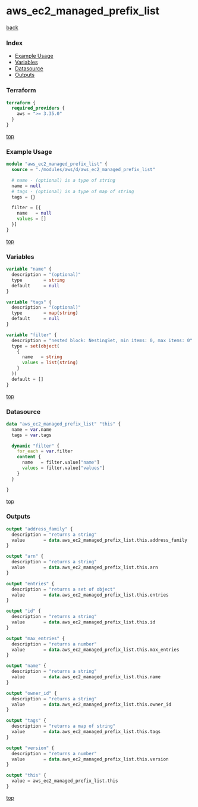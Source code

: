 # aws_ec2_managed_prefix_list

[back](../aws.md)

### Index

- [Example Usage](#example-usage)
- [Variables](#variables)
- [Datasource](#datasource)
- [Outputs](#outputs)

### Terraform

```terraform
terraform {
  required_providers {
    aws = ">= 3.35.0"
  }
}
```

[top](#index)

### Example Usage

```terraform
module "aws_ec2_managed_prefix_list" {
  source = "./modules/aws/d/aws_ec2_managed_prefix_list"

  # name - (optional) is a type of string
  name = null
  # tags - (optional) is a type of map of string
  tags = {}

  filter = [{
    name   = null
    values = []
  }]
}
```

[top](#index)

### Variables

```terraform
variable "name" {
  description = "(optional)"
  type        = string
  default     = null
}

variable "tags" {
  description = "(optional)"
  type        = map(string)
  default     = null
}

variable "filter" {
  description = "nested block: NestingSet, min items: 0, max items: 0"
  type = set(object(
    {
      name   = string
      values = list(string)
    }
  ))
  default = []
}
```

[top](#index)

### Datasource

```terraform
data "aws_ec2_managed_prefix_list" "this" {
  name = var.name
  tags = var.tags

  dynamic "filter" {
    for_each = var.filter
    content {
      name   = filter.value["name"]
      values = filter.value["values"]
    }
  }

}
```

[top](#index)

### Outputs

```terraform
output "address_family" {
  description = "returns a string"
  value       = data.aws_ec2_managed_prefix_list.this.address_family
}

output "arn" {
  description = "returns a string"
  value       = data.aws_ec2_managed_prefix_list.this.arn
}

output "entries" {
  description = "returns a set of object"
  value       = data.aws_ec2_managed_prefix_list.this.entries
}

output "id" {
  description = "returns a string"
  value       = data.aws_ec2_managed_prefix_list.this.id
}

output "max_entries" {
  description = "returns a number"
  value       = data.aws_ec2_managed_prefix_list.this.max_entries
}

output "name" {
  description = "returns a string"
  value       = data.aws_ec2_managed_prefix_list.this.name
}

output "owner_id" {
  description = "returns a string"
  value       = data.aws_ec2_managed_prefix_list.this.owner_id
}

output "tags" {
  description = "returns a map of string"
  value       = data.aws_ec2_managed_prefix_list.this.tags
}

output "version" {
  description = "returns a number"
  value       = data.aws_ec2_managed_prefix_list.this.version
}

output "this" {
  value = aws_ec2_managed_prefix_list.this
}
```

[top](#index)